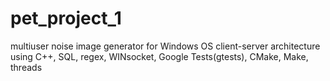 # pet_project_1

multiuser noise image generator for Windows OS
client-server architecture
using C++, SQL, regex, WINsocket, Google Tests(gtests), CMake, Make, threads
